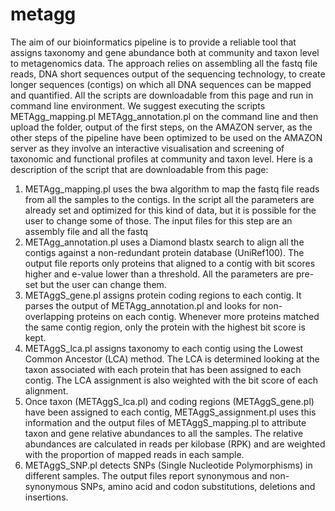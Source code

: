 # metagg

The aim of our bioinformatics pipeline is to provide a reliable tool that assigns taxonomy and gene abundance both at community and taxon level to metagenomics data. The approach relies on assembling all the fastq file reads, DNA short sequences output of the sequencing technology, to create longer sequences (contigs) on which all DNA sequences can be mapped and quantified.  All the scripts are downloadable from this page and run in command line environment. 
We suggest executing the scripts
METAgg_mapping.pl
METAgg_annotation.pl
on the command line and then upload the folder, output of the first steps, on the AMAZON server, as the other steps of the pipeline have been optimized to be used on the AMAZON server as they involve an interactive visualisation and screening of taxonomic and functional profiles at community and taxon level. 
Here is a description of the script that are downloadable from this page:
1) METAgg_mapping.pl
uses the bwa algorithm to map the fastq file reads from all the samples to the contigs. In the script all the parameters are already set and optimized for this kind of data, but it is possible for the user to change some of those. The input files for this step are an assembly file and all the fastq  
2) METAgg_annotation.pl
uses a Diamond blastx search to align all the contigs against a non-redundant protein database (UniRef100). The output file reports only proteins that aligned to a contig with bit scores higher and e-value lower than a threshold. All the parameters are pre-set but the user can change them.
3) METAggS_gene.pl assigns protein coding regions to each contig. It parses the output of METAgg_annotation.pl and looks for non-overlapping proteins on each contig. Whenever more proteins matched the same contig region, only the protein with the highest bit score is kept. 
4) METAggS_lca.pl assigns taxonomy to each contig using the Lowest Common Ancestor (LCA) method. The LCA is determined looking at the taxon associated with each protein that has been assigned to each contig. The LCA assignment is also weighted with the bit score of each alignment. 
5) Once taxon (METAggS_lca.pl) and coding regions (METAggS_gene.pl) have been assigned to each contig, METAggS_assignment.pl uses this information and the output files of METAggS_mapping.pl to attribute taxon and gene relative abundances to all the samples. The relative abundances are calculated in reads per kilobase (RPK) and are weighted with the proportion of mapped reads in each sample.
6) METAggS_SNP.pl detects SNPs (Single Nucleotide Polymorphisms) in different samples. The output files report synonymous and non-synonymous SNPs, amino acid and codon substitutions, deletions and insertions. 
